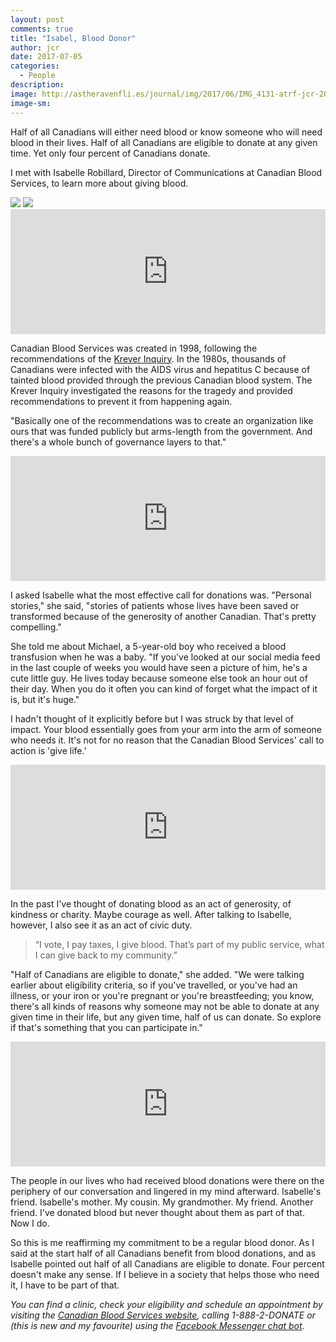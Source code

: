 ```yaml
---
layout: post
comments: true
title: "Isabel, Blood Donor"
author: jcr
date: 2017-07-05
categories:
  - People
description: 
image: http://astheravenfli.es/journal/img/2017/06/IMG_4131-atrf-jcr-2000-web.jpg
image-sm:
--- 
```


Half of all Canadians will either need blood or know someone who will need blood in their lives. Half of all Canadians are eligible to donate at any given time. Yet only four percent of Canadians donate.

I met with Isabelle Robillard, Director of Communications at Canadian Blood Services, to learn more about giving blood.

<img src="http://astheravenfli.es/journal/img/2017/06/IMG_4132-atrf-jcr-2000-web.jpg">

<img src="http://astheravenfli.es/journal/img/2017/06/IMG_4128-atrf-jcr-2000-web.jpg">

<iframe width="100%" height="200" scrolling="no" frameborder="no" src="https://w.soundcloud.com/player/?url=https%3A//api.soundcloud.com/tracks/331875137&amp;auto_play=false&amp;hide_related=false&amp;show_comments=true&amp;show_user=true&amp;show_reposts=false&amp;visual=true"></iframe>

Canadian Blood Services was created in 1998, following the recommendations of the <a href="http://www.thecanadianencyclopedia.ca/en/article/krever-inquiry/" target="blank">Krever Inquiry</a>. In the 1980s, thousands of Canadians were infected with the AIDS virus and hepatitus C because of tainted blood provided through the previous Canadian blood system. The Krever Inquiry investigated the reasons for the tragedy and provided recommendations to prevent it from happening again.

"Basically one of the recommendations was to create an organization like ours that was funded publicly but arms-length from the government. And there's a whole bunch of governance layers to that."

<iframe width="100%" height="200" scrolling="no" frameborder="no" src="https://w.soundcloud.com/player/?url=https%3A//api.soundcloud.com/tracks/331875266&amp;auto_play=false&amp;hide_related=false&amp;show_comments=true&amp;show_user=true&amp;show_reposts=false&amp;visual=true"></iframe>

I asked Isabelle what the most effective call for donations was. "Personal stories," she said, "stories of patients whose lives have been saved or transformed because of the generosity of another Canadian. That's pretty compelling."

She told me about Michael, a 5-year-old boy who received a blood transfusion when he was a baby. "If you've looked at our social media feed in the last couple of weeks you would have seen a picture of him, he's a cute little guy. He lives today because someone else took an hour out of their day. When you do it often you can kind of forget what the impact of it is, but it's huge."

I hadn't thought of it explicitly before but I was struck by that level of impact. Your blood essentially goes from your arm into the arm of someone who needs it. It's not for no reason that the Canadian Blood Services' call to action is 'give life.'

<iframe width="100%" height="200" scrolling="no" frameborder="no" src="https://w.soundcloud.com/player/?url=https%3A//api.soundcloud.com/tracks/331875269&amp;auto_play=false&amp;hide_related=false&amp;show_comments=true&amp;show_user=true&amp;show_reposts=false&amp;visual=true"></iframe>

In the past I've thought of donating blood as an act of generosity, of kindness or charity. Maybe courage as well. After talking to Isabelle, however, I also see it as an act of civic duty.

<blockquote>&ldquo;I vote, I pay taxes, I give blood. That&rsquo;s part of my public service, what I can give back to my community.&rdquo;</blockquote>

"Half of Canadians are eligible to donate," she added. "We were talking earlier about eligibility criteria, so if you've travelled, or you've had an illness, or your iron or you're pregnant or you're breastfeeding; you know, there's all kinds of reasons why someone may not be able to donate at any given time in their life, but any given time, half of us can donate. So explore if that's something that you can participate in."

<iframe width="100%" height="200" scrolling="no" frameborder="no" src="https://w.soundcloud.com/player/?url=https%3A//api.soundcloud.com/tracks/331875274&amp;auto_play=false&amp;hide_related=false&amp;show_comments=true&amp;show_user=true&amp;show_reposts=false&amp;visual=true"></iframe>

The people in our lives who had received blood donations were there on the periphery of our conversation and lingered in my mind afterward. Isabelle's friend. Isabelle's mother. My cousin. My grandmother. My friend. Another friend. I've donated blood but never thought about them as part of that. Now I do.

So this is me reaffirming my commitment to be a regular blood donor. As I said at the start half of all Canadians benefit from blood donations, and as Isabelle pointed out half of all Canadians are eligible to donate. Four percent doesn't make any sense. If I believe in a society that helps those who need it, I have to be part of that.

<i>You can find a clinic, check your eligibility and schedule an appointment by visiting the <a href="https://blood.ca/en" target="blank">Canadian Blood Services website</a>, calling 1-888-2-DONATE or (this is new and my favourite) using the <a href="https://www.facebook.com/itsinyoutogive/" target="blank">Facebook Messenger chat bot</a>.</i>